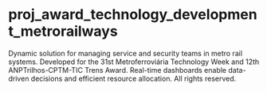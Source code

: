 # proj_award_technology_development_metrorailways
Dynamic solution for managing service and security teams in metro rail systems. Developed for the 31st Metroferroviária Technology Week and 12th ANPTrilhos-CPTM-TIC Trens Award. Real-time dashboards enable data-driven decisions and efficient resource allocation. All rights reserved.
